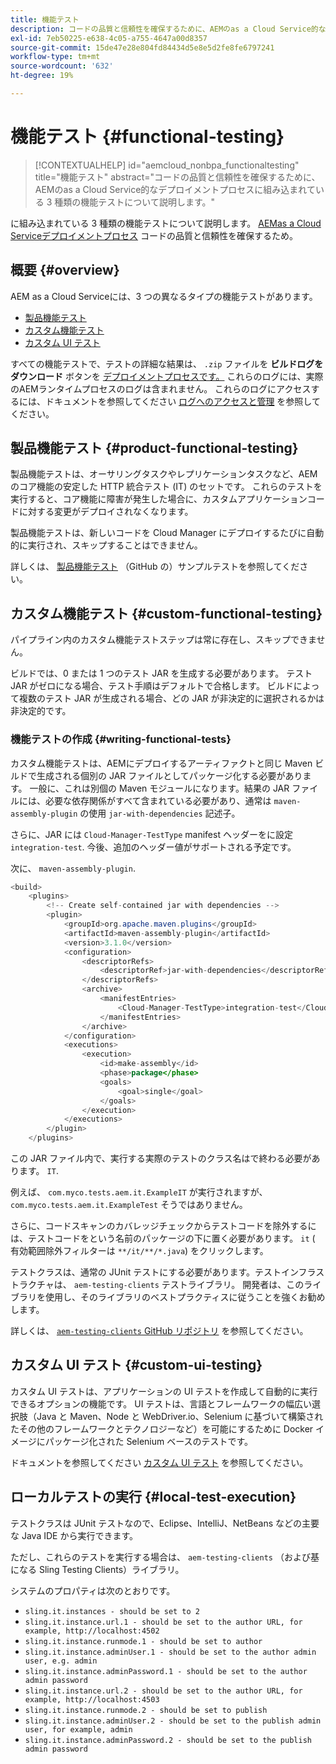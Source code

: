 ```yaml
---
title: 機能テスト
description: コードの品質と信頼性を確保するために、AEMのas a Cloud Service的なデプロイメントプロセスに組み込まれている 3 種類の機能テストについて説明します。
exl-id: 7eb50225-e638-4c05-a755-4647a00d8357
source-git-commit: 15de47e28e804fd84434d5e8e5d2fe8fe6797241
workflow-type: tm+mt
source-wordcount: '632'
ht-degree: 19%

---
```



# 機能テスト {#functional-testing}

>[!CONTEXTUALHELP]
>id="aemcloud_nonbpa_functionaltesting"
>title="機能テスト"
>abstract="コードの品質と信頼性を確保するために、AEMのas a Cloud Service的なデプロイメントプロセスに組み込まれている 3 種類の機能テストについて説明します。"

に組み込まれている 3 種類の機能テストについて説明します。 [AEMas a Cloud Serviceデプロイメントプロセス](/help/implementing/cloud-manager/deploy-code.md) コードの品質と信頼性を確保するため。

## 概要 {#overview}

AEM as a Cloud Serviceには、3 つの異なるタイプの機能テストがあります。

* [製品機能テスト](#product-functional-testing)
* [カスタム機能テスト](#custom-functional-testing)
* [カスタム UI テスト](#custom-ui-testing)

すべての機能テストで、テストの詳細な結果は、 `.zip` ファイルを **ビルドログをダウンロード** ボタンを [デプロイメントプロセスです。](/help/implementing/cloud-manager/deploy-code.md) これらのログには、実際のAEMランタイムプロセスのログは含まれません。 これらのログにアクセスするには、ドキュメントを参照してください [ログへのアクセスと管理](/help/implementing/cloud-manager/manage-logs.md) を参照してください。

## 製品機能テスト {#product-functional-testing}

製品機能テストは、オーサリングタスクやレプリケーションタスクなど、AEMのコア機能の安定した HTTP 統合テスト (IT) のセットです。 これらのテストを実行すると、コア機能に障害が発生した場合に、カスタムアプリケーションコードに対する変更がデプロイされなくなります。

製品機能テストは、新しいコードを Cloud Manager にデプロイするたびに自動的に実行され、スキップすることはできません。

詳しくは、 [製品機能テスト](https://github.com/adobe/aem-test-samples/tree/aem-cloud/smoke) （GitHub の）サンプルテストを参照してください。

## カスタム機能テスト {#custom-functional-testing}

パイプライン内のカスタム機能テストステップは常に存在し、スキップできません。

ビルドでは、0 または 1 つのテスト JAR を生成する必要があります。 テスト JAR がゼロになる場合、テスト手順はデフォルトで合格します。 ビルドによって複数のテスト JAR が生成される場合、どの JAR が非決定的に選択されるかは非決定的です。

### 機能テストの作成 {#writing-functional-tests}

カスタム機能テストは、AEMにデプロイするアーティファクトと同じ Maven ビルドで生成される個別の JAR ファイルとしてパッケージ化する必要があります。 一般に、これは別個の Maven モジュールになります。結果の JAR ファイルには、必要な依存関係がすべて含まれている必要があり、通常は `maven-assembly-plugin` の使用 `jar-with-dependencies` 記述子。

さらに、JAR には `Cloud-Manager-TestType` manifest ヘッダーをに設定 `integration-test`. 今後、追加のヘッダー値がサポートされる予定です。

次に、 `maven-assembly-plugin`.

```java
<build>
    <plugins>
        <!-- Create self-contained jar with dependencies -->
        <plugin>
            <groupId>org.apache.maven.plugins</groupId>
            <artifactId>maven-assembly-plugin</artifactId>
            <version>3.1.0</version>
            <configuration>
                <descriptorRefs>
                    <descriptorRef>jar-with-dependencies</descriptorRef>
                </descriptorRefs>
                <archive>
                    <manifestEntries>
                        <Cloud-Manager-TestType>integration-test</Cloud-Manager-TestType>
                    </manifestEntries>
                </archive>
            </configuration>
            <executions>
                <execution>
                    <id>make-assembly</id>
                    <phase>package</phase>
                    <goals>
                        <goal>single</goal>
                    </goals>
                </execution>
            </executions>
        </plugin>
    </plugins>
```

この JAR ファイル内で、実行する実際のテストのクラス名はで終わる必要があります。 `IT`.

例えば、 `com.myco.tests.aem.it.ExampleIT` が実行されますが、 `com.myco.tests.aem.it.ExampleTest` そうではありません。

さらに、コードスキャンのカバレッジチェックからテストコードを除外するには、テストコードをという名前のパッケージの下に置く必要があります。 `it` ( 有効範囲除外フィルターは `**/it/**/*.java`) をクリックします。

テストクラスは、通常の JUnit テストにする必要があります。テストインフラストラクチャは、 `aem-testing-clients` テストライブラリ。 開発者は、このライブラリを使用し、そのライブラリのベストプラクティスに従うことを強くお勧めします。

詳しくは、 [`aem-testing-clients` GitHub リポジトリ](https://github.com/adobe/aem-testing-clients) を参照してください。

## カスタム UI テスト {#custom-ui-testing}

カスタム UI テストは、アプリケーションの UI テストを作成して自動的に実行できるオプションの機能です。 UI テストは、言語とフレームワークの幅広い選択肢（Java と Maven、Node と WebDriver.io、Selenium に基づいて構築されたその他のフレームワークとテクノロジーなど）を可能にするために Docker イメージにパッケージ化された Selenium ベースのテストです。

ドキュメントを参照してください [カスタム UI テスト](/help/implementing/cloud-manager/ui-testing.md#custom-ui-testing) を参照してください。

## ローカルテストの実行 {#local-test-execution}

テストクラスは JUnit テストなので、Eclipse、IntelliJ、NetBeans などの主要な Java IDE から実行できます。

ただし、これらのテストを実行する場合は、 `aem-testing-clients` （および基になる Sling Testing Clients）ライブラリ。

システムのプロパティは次のとおりです。

* `sling.it.instances - should be set to 2`
* `sling.it.instance.url.1 - should be set to the author URL, for example, http://localhost:4502`
* `sling.it.instance.runmode.1 - should be set to author`
* `sling.it.instance.adminUser.1 - should be set to the author admin user, e.g. admin`
* `sling.it.instance.adminPassword.1 - should be set to the author admin password`
* `sling.it.instance.url.2 - should be set to the author URL, for example, http://localhost:4503`
* `sling.it.instance.runmode.2 - should be set to publish`
* `sling.it.instance.adminUser.2 - should be set to the publish admin user, for example, admin`
* `sling.it.instance.adminPassword.2 - should be set to the publish admin password`
